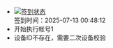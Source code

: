 - [![签到状态](https://github.com/womade/Cloud189-Actions/actions/workflows/main.yml/badge.svg?branch=main)](https://github.com/womade/Cloud189-Actions/actions/workflows/main.yml) <br> 签到时间：2025-07-13 00:48:12
- 开始执行帐号1
- 设备ID不存在，需要二次设备校验
